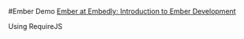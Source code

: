 #Ember Demo
[Ember at Embedly: Introduction to Ember Development](http://blog.embed.ly/post/46586649344/introduction-to-ember-development)

Using RequireJS